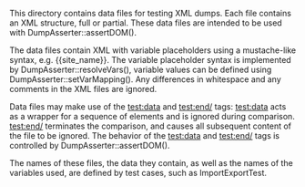 This directory contains data files for testing XML dumps.
Each file contains an XML structure, full or partial.
These data files are intended to be used with DumpAsserter::assertDOM().

The data files contain XML with variable placeholders using a mustache-like
syntax, e.g. {{site_name}}. The variable placeholder syntax is implemented by
DumpAsserter::resolveVars(), variable values can be defined using DumpAsserter::setVarMapping().
Any differences in whitespace and any comments in the XML files are ignored.

Data files may make use of the <test:data> and <test:end/> tags: <test:data> acts as a
wrapper for a sequence of elements and is ignored during comparison. <test:end/> terminates
the comparison, and causes all subsequent content of the file to be ignored.
The behavior of the <test:data> and <test:end/> tags is controlled by DumpAsserter::assertDOM().

The names of these files, the data they contain, as well as the names of the
variables used, are defined by test cases, such as ImportExportTest. 
